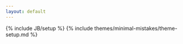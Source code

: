 ```yaml
---
layout: default
---
```

{% include JB/setup %}
{% include themes/minimal-mistakes/theme-setup.md %}
